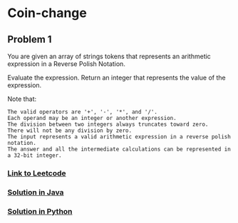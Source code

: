 # Coin-change

## Problem 1

You are given an array of strings tokens that represents an arithmetic expression in a Reverse Polish Notation.

Evaluate the expression. Return an integer that represents the value of the expression.

Note that:

    The valid operators are '+', '-', '*', and '/'.
    Each operand may be an integer or another expression.
    The division between two integers always truncates toward zero.
    There will not be any division by zero.
    The input represents a valid arithmetic expression in a reverse polish notation.
    The answer and all the intermediate calculations can be represented in a 32-bit integer.


### [Link to Leetcode](https://leetcode.com/problems/evaluate-reverse-polish-notation/)
### [Solution in Java](Solution.java#L5)
### [Solution in Python](solution.py#L3)

